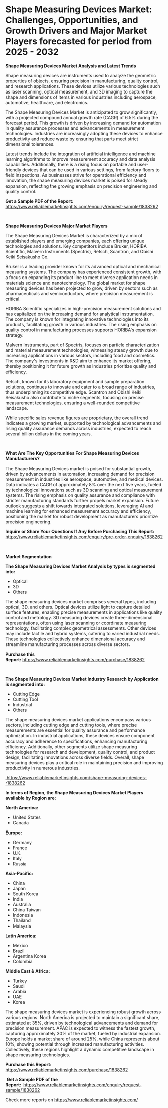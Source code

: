 <p><h1>Shape Measuring Devices Market: Challenges, Opportunities, and Growth Drivers and Major Market Players forecasted for period from 2025 - 2032</h1></p><p><strong>Shape Measuring Devices Market Analysis and Latest Trends</strong></p>
<p><p>Shape measuring devices are instruments used to analyze the geometric properties of objects, ensuring precision in manufacturing, quality control, and research applications. These devices utilize various technologies such as laser scanning, optical measurement, and 3D imaging to capture the shape and dimensions of items in various industries including aerospace, automotive, healthcare, and electronics.</p><p>The Shape Measuring Devices Market is anticipated to grow significantly, with a projected compound annual growth rate (CAGR) of 6.5% during the forecast period. This growth is driven by increasing demand for automation in quality assurance processes and advancements in measurement technologies. Industries are increasingly adopting these devices to enhance productivity and reduce waste by ensuring that parts meet strict dimensional tolerances.</p><p>Latest trends include the integration of artificial intelligence and machine learning algorithms to improve measurement accuracy and data analysis capabilities. Additionally, there is a rising focus on portable and user-friendly devices that can be used in various settings, from factory floors to field inspections. As businesses strive for operational efficiency and innovation, the shape measuring devices market is poised for steady expansion, reflecting the growing emphasis on precision engineering and quality control.</p></p>
<p><strong>Get a Sample PDF of the Report:&nbsp;</strong> <a href="https://www.reliablemarketinsights.com/enquiry/request-sample/1838262?utm_campaign=2189&utm_medium=2&utm_source=Github&utm_content=ia&utm_term=28022025&utm_id=shape-measuring-devices">https://www.reliablemarketinsights.com/enquiry/request-sample/1838262</a></p>
<p>&nbsp;</p>
<p><strong>Shape Measuring Devices Major Market Players</strong></p>
<p><p>The Shape Measuring Devices Market is characterized by a mix of established players and emerging companies, each offering unique technologies and solutions. Key competitors include Bruker, HORIBA Scientific, Malvern Instruments (Spectris), Retsch, Scantron, and Obishi Keiki Seisakusho Co.</p><p>Bruker is a leading provider known for its advanced optical and mechanical measuring systems. The company has experienced consistent growth, with a focus on expanding its product line to meet diverse application needs in materials science and nanotechnology. The global market for shape measuring devices has been projected to grow, driven by sectors such as pharmaceuticals and semiconductors, where precision measurement is critical.</p><p>HORIBA Scientific specializes in high-precision measurement solutions and has capitalized on the increasing demand for analytical instrumentation. The company is known for integrating innovative technologies into its products, facilitating growth in various industries. The rising emphasis on quality control in manufacturing processes supports HORIBA's expansion strategy.</p><p>Malvern Instruments, part of Spectris, focuses on particle characterization and material measurement technologies, witnessing steady growth due to increasing applications in various sectors, including food and cosmetics. The company's investments in R&D aim to enhance its market offering, thereby positioning it for future growth as industries prioritize quality and efficiency.</p><p>Retsch, known for its laboratory equipment and sample preparation solutions, continues to innovate and cater to a broad range of industries, thus underpinning its competitive edge. Scantron and Obishi Keiki Seisakusho also contribute to niche segments, focusing on precise measurement technologies, ensuring a well-rounded competitive landscape.</p><p>While specific sales revenue figures are proprietary, the overall trend indicates a growing market, supported by technological advancements and rising quality assurance demands across industries, expected to reach several billion dollars in the coming years.</p></p>
<p>&nbsp;</p>
<p><strong>What Are The Key Opportunities For Shape Measuring Devices Manufacturers?</strong></p>
<p><p>The Shape Measuring Devices market is poised for substantial growth, driven by advancements in automation, increasing demand for precision measurement in industries like aerospace, automotive, and medical devices. Data indicates a CAGR of approximately 8% over the next five years, fueled by technological innovations such as 3D scanning and optical measurement systems. The rising emphasis on quality assurance and compliance with stricter manufacturing standards further propels market expansion. Future outlook suggests a shift towards integrated solutions, leveraging AI and machine learning for enhanced measurement accuracy and efficiency, positioning the market for robust development as manufacturers prioritize precision engineering.</p></p>
<p><strong>Inquire or Share Your Questions If Any Before Purchasing This Report:</strong> <a href="https://www.reliablemarketinsights.com/enquiry/pre-order-enquiry/1838262?utm_campaign=2189&utm_medium=2&utm_source=Github&utm_content=ia&utm_term=28022025&utm_id=shape-measuring-devices">https://www.reliablemarketinsights.com/enquiry/pre-order-enquiry/1838262</a></p>
<p>&nbsp;</p>
<p><strong>Market Segmentation</strong></p>
<p><strong>The Shape Measuring Devices Market Analysis by types is segmented into:</strong></p>
<p><ul><li>Optical</li><li>3D</li><li>Others</li></ul></p>
<p><p>The shape measuring devices market comprises several types, including optical, 3D, and others. Optical devices utilize light to capture detailed surface features, enabling precise measurements in applications like quality control and metrology. 3D measuring devices create three-dimensional representations, often using laser scanning or coordinate measuring technology, facilitating complex geometrical assessments. Other devices may include tactile and hybrid systems, catering to varied industrial needs. These technologies collectively enhance dimensional accuracy and streamline manufacturing processes across diverse sectors.</p></p>
<p><strong>Purchase this Report:&nbsp;</strong><a href="https://www.reliablemarketinsights.com/purchase/1838262?utm_campaign=2189&utm_medium=2&utm_source=Github&utm_content=ia&utm_term=28022025&utm_id=shape-measuring-devices">https://www.reliablemarketinsights.com/purchase/1838262</a></p>
<p>&nbsp;</p>
<p><strong>The Shape Measuring Devices Market Industry Research by Application is segmented into:</strong></p>
<p><ul><li>Cutting Edge</li><li>Cutting Tool</li><li>Industrial</li><li>Others</li></ul></p>
<p><p>The shape measuring devices market applications encompass various sectors, including cutting edge and cutting tools, where precise measurements are essential for quality assurance and performance optimization. In industrial applications, these devices ensure component accuracy and adherence to specifications, enhancing manufacturing efficiency. Additionally, other segments utilize shape measuring technologies for research and development, quality control, and product design, facilitating innovations across diverse fields. Overall, shape measuring devices play a critical role in maintaining precision and improving productivity in numerous industries.</p></p>
<p><a href="https://www.reliablemarketinsights.com/shape-measuring-devices-r1838262?utm_campaign=2189&utm_medium=2&utm_source=Github&utm_content=ia&utm_term=28022025&utm_id=shape-measuring-devices">&nbsp;https://www.reliablemarketinsights.com/shape-measuring-devices-r1838262</a></p>
<p><strong>In terms of Region, the Shape Measuring Devices Market Players available by Region are:</strong></p>
<p>
    <p> <strong> North America: </strong>
        <ul>
            <li>United States</li>
            <li>Canada</li>
        </ul>
        </p> 
    <p> <strong> Europe: </strong>
        <ul>
            <li>Germany</li>
            <li>France</li>
            <li>U.K.</li>
            <li>Italy</li>
            <li>Russia</li>
        </ul>
        </p> 
    <p> <strong> Asia-Pacific: </strong>
        <ul>
            <li>China</li>
            <li>Japan</li>
            <li>South Korea</li>
            <li>India</li>
            <li>Australia</li>
            <li>China Taiwan</li>
            <li>Indonesia</li>
            <li>Thailand</li>
            <li>Malaysia</li>
        </ul>
        </p> 
    <p> <strong> Latin America: </strong>
        <ul>
            <li>Mexico</li>
            <li>Brazil</li>
            <li>Argentina Korea</li>
            <li>Colombia</li>
        </ul>
        </p> 
    <p> <strong> Middle East & Africa: </strong>
        <ul>
            <li>Turkey</li>
            <li>Saudi</li>
            <li>Arabia</li>
            <li>UAE</li>
            <li>Korea</li>
        </ul>
    </p>
    </p>
<p><p>The shape measuring devices market is experiencing robust growth across various regions. North America is projected to maintain a significant share, estimated at 35%, driven by technological advancements and demand for precision measurement. APAC is expected to witness the fastest growth, capturing approximately 30% of the market, fueled by industrial expansion. Europe holds a market share of around 25%, while China represents about 10%, showing potential through increased manufacturing activities. Collectively, these regions highlight a dynamic competitive landscape in shape measuring technologies.</p></p>
<p><strong>Purchase this Report: </strong><a href="https://www.reliablemarketinsights.com/purchase/1838262?utm_campaign=2189&utm_medium=2&utm_source=Github&utm_content=ia&utm_term=28022025&utm_id=shape-measuring-devices">https://www.reliablemarketinsights.com/purchase/1838262</a></p>
<p>&nbsp;<strong>Get a Sample PDF of the Report:&nbsp;&nbsp;</strong><a href="https://www.reliablemarketinsights.com/enquiry/request-sample/1838262?utm_campaign=2189&utm_medium=2&utm_source=Github&utm_content=ia&utm_term=28022025&utm_id=shape-measuring-devices">https://www.reliablemarketinsights.com/enquiry/request-sample/1838262</a></p>
<p><strong></strong></p>
<p>Check more reports on <a href="https://www.reliablemarketinsights.com/?utm_campaign=2189&utm_medium=2&utm_source=Github&utm_content=ia&utm_term=28022025&utm_id=shape-measuring-devices">https://www.reliablemarketinsights.com/</a></p>